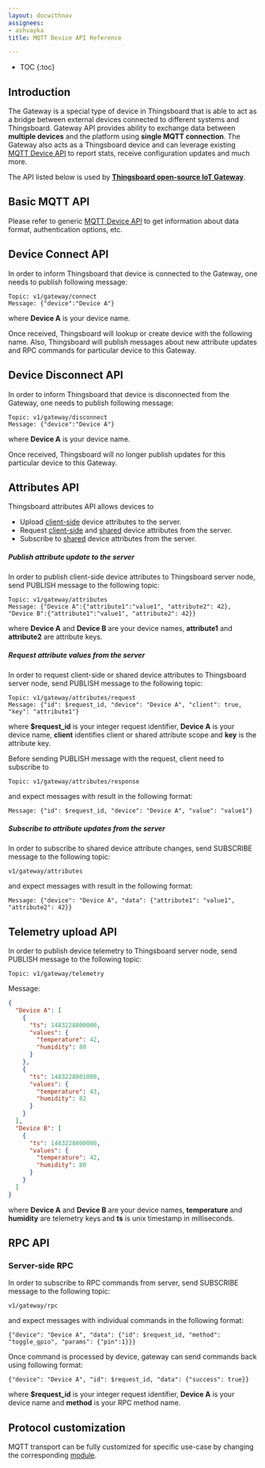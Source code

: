 ```yaml
---
layout: docwithnav
assignees:
- ashvayka
title: MQTT Device API Reference

---
```


* TOC
{:toc}

## Introduction

The Gateway is a special type of device in Thingsboard that is able to act as a bridge between external devices connected to different systems and Thingsboard.
Gateway API provides ability to exchange data between **multiple devices** and the platform using **single MQTT connection**.
The Gateway also acts as a Thingsboard device and can leverage existing [MQTT Device API](/docs/reference/mqtt-api/) to report stats, receive configuration updates and much more.

The API listed below is used by [**Thingsboard open-source IoT Gateway**](/docs/iot-gateway/what-is-iot-gateway/).  

## Basic MQTT API

Please refer to generic [MQTT Device API](/docs/reference/mqtt-api/) to get information about data format, authentication options, etc.
 
## Device Connect API

In order to inform Thingsboard that device is connected to the Gateway, one needs to publish following message:
 
```shell
Topic: v1/gateway/connect
Message: {"device":"Device A"}
```

where **Device A** is your device name.

Once received, Thingsboard will lookup or create device with the following name. 
Also, Thingsboard will publish messages about new attribute updates and RPC commands for particular device to this Gateway.

## Device Disconnect API

In order to inform Thingsboard that device is disconnected from the Gateway, one needs to publish following message:
 
```shell
Topic: v1/gateway/disconnect
Message: {"device":"Device A"}
```

where **Device A** is your device name.

Once received, Thingsboard will no longer publish updates for this particular device to this Gateway. 

## Attributes API

Thingsboard attributes API allows devices to 

* Upload [client-side](/docs/user-guide/attributes/#attribute-types) device attributes to the server.
* Request [client-side](/docs/user-guide/attributes/#attribute-types) and [shared](/docs/user-guide/attributes/#attribute-types) device attributes from the server.
* Subscribe to [shared](/docs/user-guide/attributes/#attribute-types) device attributes from the server.
 
##### Publish attribute update to the server

In order to publish client-side device attributes to Thingsboard server node, send PUBLISH message to the following topic:

```shell
Topic: v1/gateway/attributes
Message: {"Device A":{"attribute1":"value1", "attribute2": 42}, "Device B":{"attribute1":"value1", "attribute2": 42}}
```

where **Device A** and **Device B** are your device names, **attribute1** and **attribute2** are attribute keys.

##### Request attribute values from the server

In order to request client-side or shared device attributes to Thingsboard server node, send PUBLISH message to the following topic:

```shell
Topic: v1/gateway/attributes/request
Message: {"id": $request_id, "device": "Device A", "client": true, "key": "attribute1"}
```

where **$request_id** is your integer request identifier, **Device A** is your device name, **client** identifies client or shared attribute scope and **key** is the attribute key.

Before sending PUBLISH message with the request, client need to subscribe to 

```shell
Topic: v1/gateway/attributes/response
```

and expect messages with result in the following format:

```shell
Message: {"id": $request_id, "device": "Device A", "value": "value1"}
```

##### Subscribe to attribute updates from the server

In order to subscribe to shared device attribute changes, send SUBSCRIBE message to the following topic:

```shell
v1/gateway/attributes
```

and expect messages with result in the following format:

```shell
Message: {"device": "Device A", "data": {"attribute1": "value1", "attribute2": 42}}
```

## Telemetry upload API

In order to publish device telemetry to Thingsboard server node, send PUBLISH message to the following topic:

```shell
Topic: v1/gateway/telemetry
```

Message:

```json
{
  "Device A": [
    {
      "ts": 1483228800000,
      "values": {
        "temperature": 42,
        "humidity": 80
      }
    },
    {
      "ts": 1483228801000,
      "values": {
        "temperature": 43,
        "humidity": 82
      }
    }
  ],
  "Device B": [
    {
      "ts": 1483228800000,
      "values": {
        "temperature": 42,
        "humidity": 80
      }
    }
  ]
}
```

where **Device A** and **Device B** are your device names, **temperature** and **humidity** are telemetry keys and **ts** is unix timestamp in milliseconds.

## RPC API

### Server-side RPC

In order to subscribe to RPC commands from server, send SUBSCRIBE message to the following topic:

```shell
v1/gateway/rpc
```

and expect messages with individual commands in the following format:

```shell
{"device": "Device A", "data": {"id": $request_id, "method": "toggle_gpio", "params": {"pin":1}}}
```

Once command is processed by device, gateway can send commands back using following format:

```shell
{"device": "Device A", "id": $request_id, "data": {"success": true}}
```

where **$request_id** is your integer request identifier, **Device A** is your device name and **method** is your RPC method name. 
  
## Protocol customization

MQTT transport can be fully customized for specific use-case by changing the corresponding [module](https://github.com/thingsboard/thingsboard/tree/master/transport/mqtt).
